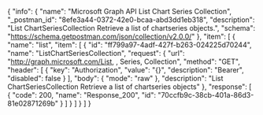 {
  "info": {
    "name": "Microsoft Graph API List Chart Series Collection",
    "_postman_id": "8efe3a44-0372-42e0-bcaa-abd3dd1eb318",
    "description": "List ChartSeriesCollection Retrieve a list of chartseries objects.",
    "schema": "https://schema.getpostman.com/json/collection/v2.0.0/"
  },
  "item": [
    {
      "name": "list",
      "item": [
        {
          "id": "ff799a97-4adf-427f-b263-024225d70244",
          "name": "ListChartSeriesCollection",
          "request": {
            "url": "http://graph.microsoft.com/List, , Series, Collection",
            "method": "GET",
            "header": [
              {
                "key": "Authorization",
                "value": "{}",
                "description": "Bearer",
                "disabled": false
              }
            ],
            "body": {
              "mode": "raw"
            },
            "description": "List ChartSeriesCollection Retrieve a list of chartseries objects"
          },
          "response": [
            {
              "code": 200,
              "name": "Response_200",
              "id": "70ccfb9c-38cb-401a-86d3-81e02871269b"
            }
          ]
        }
      ]
    }
  ]
}
